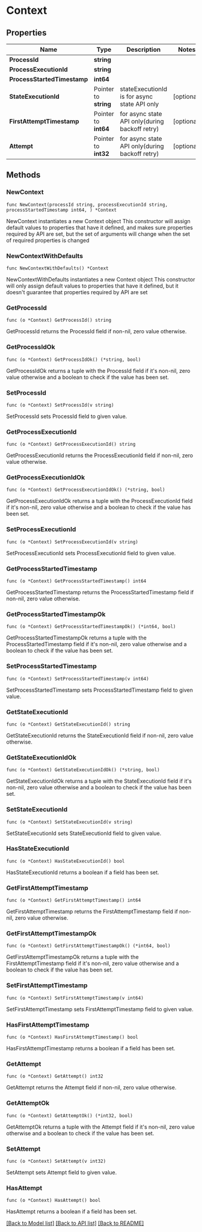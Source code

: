 # Context

## Properties

Name | Type | Description | Notes
------------ | ------------- | ------------- | -------------
**ProcessId** | **string** |  | 
**ProcessExecutionId** | **string** |  | 
**ProcessStartedTimestamp** | **int64** |  | 
**StateExecutionId** | Pointer to **string** | stateExecutionId is for async state API only | [optional] 
**FirstAttemptTimestamp** | Pointer to **int64** | for async state API only(during backoff retry) | [optional] 
**Attempt** | Pointer to **int32** | for async state API only(during backoff retry) | [optional] 

## Methods

### NewContext

`func NewContext(processId string, processExecutionId string, processStartedTimestamp int64, ) *Context`

NewContext instantiates a new Context object
This constructor will assign default values to properties that have it defined,
and makes sure properties required by API are set, but the set of arguments
will change when the set of required properties is changed

### NewContextWithDefaults

`func NewContextWithDefaults() *Context`

NewContextWithDefaults instantiates a new Context object
This constructor will only assign default values to properties that have it defined,
but it doesn't guarantee that properties required by API are set

### GetProcessId

`func (o *Context) GetProcessId() string`

GetProcessId returns the ProcessId field if non-nil, zero value otherwise.

### GetProcessIdOk

`func (o *Context) GetProcessIdOk() (*string, bool)`

GetProcessIdOk returns a tuple with the ProcessId field if it's non-nil, zero value otherwise
and a boolean to check if the value has been set.

### SetProcessId

`func (o *Context) SetProcessId(v string)`

SetProcessId sets ProcessId field to given value.


### GetProcessExecutionId

`func (o *Context) GetProcessExecutionId() string`

GetProcessExecutionId returns the ProcessExecutionId field if non-nil, zero value otherwise.

### GetProcessExecutionIdOk

`func (o *Context) GetProcessExecutionIdOk() (*string, bool)`

GetProcessExecutionIdOk returns a tuple with the ProcessExecutionId field if it's non-nil, zero value otherwise
and a boolean to check if the value has been set.

### SetProcessExecutionId

`func (o *Context) SetProcessExecutionId(v string)`

SetProcessExecutionId sets ProcessExecutionId field to given value.


### GetProcessStartedTimestamp

`func (o *Context) GetProcessStartedTimestamp() int64`

GetProcessStartedTimestamp returns the ProcessStartedTimestamp field if non-nil, zero value otherwise.

### GetProcessStartedTimestampOk

`func (o *Context) GetProcessStartedTimestampOk() (*int64, bool)`

GetProcessStartedTimestampOk returns a tuple with the ProcessStartedTimestamp field if it's non-nil, zero value otherwise
and a boolean to check if the value has been set.

### SetProcessStartedTimestamp

`func (o *Context) SetProcessStartedTimestamp(v int64)`

SetProcessStartedTimestamp sets ProcessStartedTimestamp field to given value.


### GetStateExecutionId

`func (o *Context) GetStateExecutionId() string`

GetStateExecutionId returns the StateExecutionId field if non-nil, zero value otherwise.

### GetStateExecutionIdOk

`func (o *Context) GetStateExecutionIdOk() (*string, bool)`

GetStateExecutionIdOk returns a tuple with the StateExecutionId field if it's non-nil, zero value otherwise
and a boolean to check if the value has been set.

### SetStateExecutionId

`func (o *Context) SetStateExecutionId(v string)`

SetStateExecutionId sets StateExecutionId field to given value.

### HasStateExecutionId

`func (o *Context) HasStateExecutionId() bool`

HasStateExecutionId returns a boolean if a field has been set.

### GetFirstAttemptTimestamp

`func (o *Context) GetFirstAttemptTimestamp() int64`

GetFirstAttemptTimestamp returns the FirstAttemptTimestamp field if non-nil, zero value otherwise.

### GetFirstAttemptTimestampOk

`func (o *Context) GetFirstAttemptTimestampOk() (*int64, bool)`

GetFirstAttemptTimestampOk returns a tuple with the FirstAttemptTimestamp field if it's non-nil, zero value otherwise
and a boolean to check if the value has been set.

### SetFirstAttemptTimestamp

`func (o *Context) SetFirstAttemptTimestamp(v int64)`

SetFirstAttemptTimestamp sets FirstAttemptTimestamp field to given value.

### HasFirstAttemptTimestamp

`func (o *Context) HasFirstAttemptTimestamp() bool`

HasFirstAttemptTimestamp returns a boolean if a field has been set.

### GetAttempt

`func (o *Context) GetAttempt() int32`

GetAttempt returns the Attempt field if non-nil, zero value otherwise.

### GetAttemptOk

`func (o *Context) GetAttemptOk() (*int32, bool)`

GetAttemptOk returns a tuple with the Attempt field if it's non-nil, zero value otherwise
and a boolean to check if the value has been set.

### SetAttempt

`func (o *Context) SetAttempt(v int32)`

SetAttempt sets Attempt field to given value.

### HasAttempt

`func (o *Context) HasAttempt() bool`

HasAttempt returns a boolean if a field has been set.


[[Back to Model list]](../README.md#documentation-for-models) [[Back to API list]](../README.md#documentation-for-api-endpoints) [[Back to README]](../README.md)


